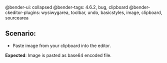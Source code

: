 @bender-ui: collapsed
@bender-tags: 4.6.2, bug, clipboard
@bender-ckeditor-plugins: wysiwygarea, toolbar, undo, basicstyles, image, clipboard, sourcearea

## Scenario:

 * Paste image from your clipboard into the editor.
 
**Expected**: Image is pasted as base64 encoded file.

